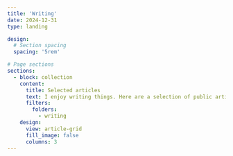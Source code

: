 ```yaml
---
title: 'Writing'
date: 2024-12-31
type: landing

design:
  # Section spacing
  spacing: '5rem'

# Page sections
sections:
  - block: collection
    content:
      title: Selected articles
      text: I enjoy writing things. Here are a selection of public articles that I have written.
      filters:
        folders:
          - writing
    design:
      view: article-grid
      fill_image: false
      columns: 3
---
```

